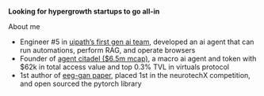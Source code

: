 **Looking for hypergrowth startups to go all-in**

About me
- Engineer #5 in [uipath’s first gen ai team](https://www.uipath.com/product/autopilot-for-everyone), developed an ai agent that can run automations, perform RAG, and operate browsers
- Founder of [agent citadel ($6.5m mcap)](citadelagent.ai), a macro ai agent and token with $62k in total access value and top 0.3% TVL in virtuals protocol
- 1st author of [eeg-gan paper](https://arxiv.org/abs/2402.09453v1), placed 1st in the neurotechX competition, and open sourced the pytorch library
